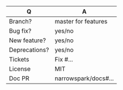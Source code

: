 | Q             | A
| ------------- | ---
| Branch?       | master for features
| Bug fix?      | yes/no
| New feature?  | yes/no <!-- don't forget to update src/Viserio/**/**/CHANGELOG.md files -->
| Deprecations? | yes/no <!-- don't forget to update UPGRADE-*.md files -->
| Tickets       | Fix #...   <!-- prefix each issue number with "Fix #", if any -->
| License       | MIT
| Doc PR        | narrowspark/docs#... <!--highly recommended for new features-->

<!--
Replace this notice by a short README for your feature/bugfix. This will help people
understand your PR and can be used as a start for the documentation.

Additionally:
 - Always add tests and ensure they pass.
 - Never break backward compatibility
 - Bug fixes must be submitted against the lowest branch where they apply
   (lowest branches are regularly merged to upper ones so they get the fixes too).
 - Features and deprecations must be submitted against the branch "master".
 - Legacy code removals go to the master branch.
-->
